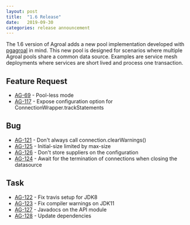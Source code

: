 ```yaml
---
layout: post
title:  "1.6 Release"
date:   2019-09-30
categories: release announcement
---
```


The 1.6 version of Agroal adds a new pool implementation developed with [pgagroal](https://agroal.github.io/pgagroal/) in mind. 
This new pool is designed for scenarios where multiple Agroal pools share a common data source. 
Examples are service mesh deployments where services are short lived and process one transaction.      

## Feature Request
* [AG-69](https://issues.jboss.org/browse/AG-69) - Pool-less mode
* [AG-117](https://issues.jboss.org/browse/AG-117) - Expose configuration option for ConnectionWrapper.trackStatements

## Bug
* [AG-121](https://issues.jboss.org/browse/AG-121) - Don't always call connection.clearWarnings()
* [AG-125](https://issues.jboss.org/browse/AG-125) - Initial-size limited by max-size
* [AG-126](https://issues.jboss.org/browse/AG-126) - Don't store suppliers on the configuration
* [AG-124](https://issues.jboss.org/browse/AG-124) - Await for the termination of connections when closing the datasource

## Task
* [AG-122](https://issues.jboss.org/browse/AG-122) - Fix travis setup for JDK8
* [AG-123](https://issues.jboss.org/browse/AG-123) - Fix compiler warnings on JDK11
* [AG-127](https://issues.jboss.org/browse/AG-127) - Javadocs on the API module
* [AG-128](https://issues.jboss.org/browse/AG-128) - Update dependencies
